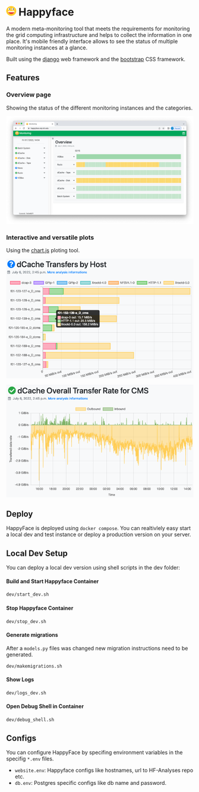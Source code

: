 # <img src="Happyface4/Happyface4/static/media/logo.png" alt="Happyface Logo" style="height: 20pt"> Happyface

A modern meta-monitoring tool that meets the requirements for monitoring the grid computing infrastructure and helps to collect the information in one place.
It's mobile friendly interface allows to see the status of multiple monitoring instances at a glance.

Built using the [django](https://www.djangoproject.com/) web framework and the [bootstrap](https://getbootstrap.com/) CSS framework.

## Features

### Overview page

Showing the status of the different monitoring instances and the categories.

![Screenshot of Happyface Overview page](docs/images/overview.png)

### Interactive and versatile plots

Using the [chart.js](https://www.chartjs.org/) ploting tool.

![Screenshot of Happyface dcache Analysis module](docs/images/transfer_by_host.png)

![Screenshot of Happyface dcache Analysis module](docs/images/transfer_rate.png)

## Deploy

HappyFace is deployed using `docker compose`. You can realtivlely easy start a local dev and test instance or deploy a production version on your server.

## Local Dev Setup

You can deploy a local dev version using shell scripts in the dev folder:

#### Build and Start Happyface Container

```bash
dev/start_dev.sh
```

#### Stop Happyface Container

```bash
dev/stop_dev.sh
```

#### Generate migrations

After a `models.py` files was changed new migration instructions need to be generated.

```bash
dev/makemigrations.sh
```

#### Show Logs

```bash
dev/logs_dev.sh
```

#### Open Debug Shell in Container

```bash
dev/debug_shell.sh
```

## Configs

You can configure HappyFace by specifing environment variables in the specifig `*.env` files.

- `website.env`: Happyface configs like hostnames, url to HF-Analyses repo etc.
- `db.env`: Postgres specific configs like db name and password.

